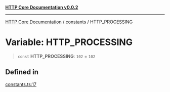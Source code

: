 [**HTTP Core Documentation v0.0.2**](../../README.md)

***

[HTTP Core Documentation](../../modules.md) / [constants](../README.md) / HTTP\_PROCESSING

# Variable: HTTP\_PROCESSING

> `const` **HTTP\_PROCESSING**: `102` = `102`

## Defined in

[constants.ts:17](https://github.com/stonemjs/http-core/blob/ed7c2187bd85b6877da7cd9f8c94448716446e07/src/constants.ts#L17)
